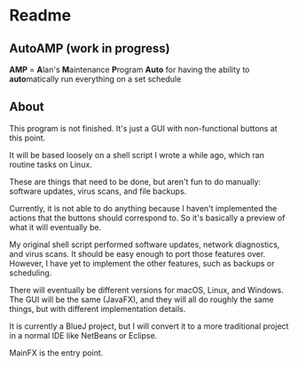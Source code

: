 # Readme

## AutoAMP (work in progress)

**AMP** = **A**lan's **M**aintenance **P**rogram
**Auto** for having the ability to **auto**matically run everything on a set schedule

## About

This program is not finished. It's just a GUI with non-functional buttons at this point.

It will be based loosely on a shell script I wrote a while ago, which ran routine tasks on Linux.

These are things that need to be done, but aren't fun to do manually: software updates, virus scans, and file backups.

Currently, it is not able to do anything because I haven't implemented the actions that the buttons should correspond to.
So it's basically a preview of what it will eventually be.

My original shell script performed software updates, network diagnostics, and virus scans. It should be easy enough to port those features over. However, I have yet to implement the other features, such as backups or scheduling.

There will eventually be different versions for macOS, Linux, and Windows. The GUI will be the same (JavaFX), and they will all do roughly the same things, but with different implementation details.

It is currently a BlueJ project, but I will convert it to a more traditional project in a normal IDE like NetBeans or Eclipse.

MainFX is the entry point.
